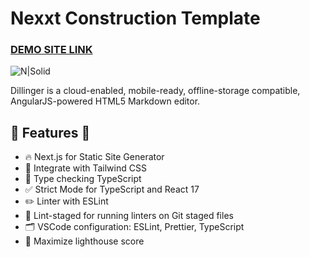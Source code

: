 # Nexxt Construction Template

### [DEMO SITE LINK](https://www.google.com)

![N|Solid](https://cldup.com/dTxpPi9lDf.thumb.png)

Dillinger is a cloud-enabled, mobile-ready, offline-storage compatible,
AngularJS-powered HTML5 Markdown editor.


## 🎉  Features  🎉
- 🔥 Next.js for Static Site Generator
- 🎨 Integrate with Tailwind CSS
- 🎉 Type checking TypeScript
- ✅ Strict Mode for TypeScript and React 17
- ✏️ Linter with ESLint 
- 🚫 Lint-staged for running linters on Git staged files
- 🗂 VSCode configuration: ESLint, Prettier, TypeScript
- 💯 Maximize lighthouse score
